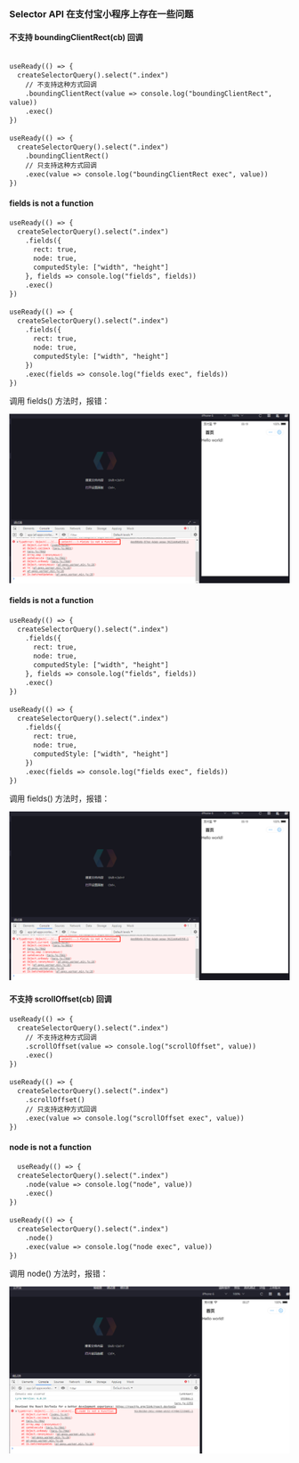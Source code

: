 ### Selector API 在支付宝小程序上存在一些问题

#### 不支持 boundingClientRect(cb) 回调

```tsx

useReady(() => {
  createSelectorQuery().select(".index")
    // 不支持这种方式回调
    .boundingClientRect(value => console.log("boundingClientRect", value))
    .exec()
})

useReady(() => {
  createSelectorQuery().select(".index")
    .boundingClientRect()
    // 只支持这种方式回调
    .exec(value => console.log("boundingClientRect exec", value))
})
```

#### fields is not a function

```tsx
useReady(() => {
  createSelectorQuery().select(".index")
    .fields({
      rect: true,
      node: true,
      computedStyle: ["width", "height"]
    }, fields => console.log("fields", fields))
    .exec()
})

useReady(() => {
  createSelectorQuery().select(".index")
    .fields({
      rect: true,
      node: true,
      computedStyle: ["width", "height"]
    })
    .exec(fields => console.log("fields exec", fields))
})
```
调用 fields() 方法时，报错：

![fields](https://raw.githubusercontent.com/taroify/taro3310-selector/main/images/fields.png)

#### fields is not a function

```tsx
useReady(() => {
  createSelectorQuery().select(".index")
    .fields({
      rect: true,
      node: true,
      computedStyle: ["width", "height"]
    }, fields => console.log("fields", fields))
    .exec()
})

useReady(() => {
  createSelectorQuery().select(".index")
    .fields({
      rect: true,
      node: true,
      computedStyle: ["width", "height"]
    })
    .exec(fields => console.log("fields exec", fields))
})
```
调用 fields() 方法时，报错：

![fields](https://raw.githubusercontent.com/taroify/taro3310-selector/main/images/fields.png)

#### 不支持 scrollOffset(cb) 回调

```tsx
useReady(() => {
  createSelectorQuery().select(".index")
    // 不支持这种方式回调
    .scrollOffset(value => console.log("scrollOffset", value))
    .exec()
})

useReady(() => {
  createSelectorQuery().select(".index")
    .scrollOffset()
    // 只支持这种方式回调
    .exec(value => console.log("scrollOffset exec", value))
})
```

#### node is not a function

```tsx
  useReady(() => {
  createSelectorQuery().select(".index")
    .node(value => console.log("node", value))
    .exec()
})

useReady(() => {
  createSelectorQuery().select(".index")
    .node()
    .exec(value => console.log("node exec", value))
})
```
调用 node() 方法时，报错：

![node](https://raw.githubusercontent.com/taroify/taro3310-selector/main/images/node.png)

